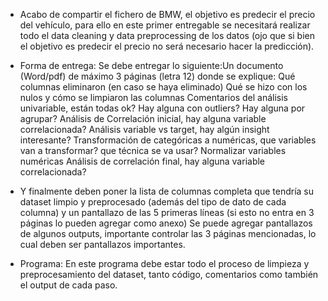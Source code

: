- Acabo de compartir el fichero de BMW, el objetivo es predecir el precio del vehículo, para ello en este primer entregable se necesitará realizar todo el data cleaning y data preprocessing de los datos (ojo que si bien el objetivo es predecir el precio no será necesario hacer la predicción).

- Forma de entrega: Se debe entregar lo siguiente:Un documento (Word/pdf) de máximo 3 páginas (letra 12) donde se explique: Qué columnas eliminaron (en caso se haya eliminado) Qué se hizo con los nulos y cómo se limpiaron las columnas Comentarios del análisis univariable, están todas ok? Hay alguna con outliers? Hay alguna por agrupar? Análisis de Correlación inicial, hay alguna variable correlacionada? Análisis variable vs target, hay algún insight interesante? Transformación de categóricas a numéricas, que variables van a transformar? que técnica se va usar? Normalizar variables numéricas Análisis de correlación final, hay alguna variable correlacionada?

- Y finalmente deben poner la lista de columnas completa que tendría su dataset limpio y preprocesado (además del tipo de dato de cada columna) y un pantallazo de las 5 primeras líneas (si esto no entra en 3 páginas lo pueden agregar como anexo)
Se puede agregar pantallazos de algunos outputs, importante controlar las 3 páginas mencionadas, lo cual deben ser pantallazos importantes.

- Programa: En este programa debe estar todo el proceso de limpieza y preprocesamiento del dataset, tanto código, comentarios como también el output de cada paso.